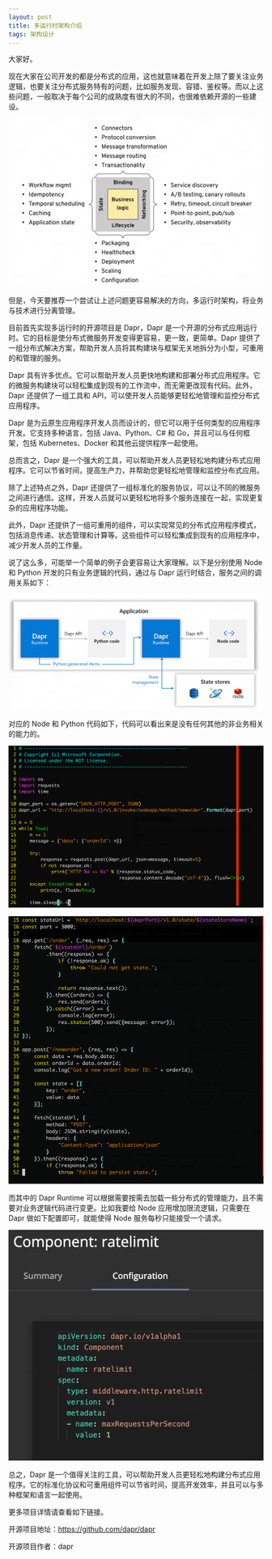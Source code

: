 ```yaml
---
layout: post
title: 多运行时架构介绍
tags: 架构设计
---
```


大家好。

现在大家在公司开发的都是分布式的应用，这也就意味着在开发上除了要关注业务逻辑，也要关注分布式服务特有的问题，比如服务发现、容错、鉴权等。而以上这些问题，一般取决于每个公司的成熟度有很大的不同，也很难依赖开源的一些建设。

![image-20221211195936593](https://raw.githubusercontent.com/ZhuPeng/pic/master/mac/compress_image-20221211195936593.png)

但是，今天要推荐一个尝试让上述问题更容易解决的方向，多运行时架构，将业务与技术进行分离管理。

目前首先实现多运行时的开源项目是 Dapr，Dapr 是一个开源的分布式应用运行时。它的目标是使分布式微服务开发变得更容易，更一致，更简单。Dapr 提供了一组分布式解决方案，帮助开发人员将其构建块与框架无关地拆分为小型，可重用的和管理的服务。

Dapr 具有许多优点。它可以帮助开发人员更快地构建和部署分布式应用程序。它的微服务构建块可以轻松集成到现有的工作流中，而无需更改现有代码。此外，Dapr 还提供了一组工具和 API，可以使开发人员能够更轻松地管理和监控分布式应用程序。

Dapr 是为云原生应用程序开发人员而设计的，但它可以用于任何类型的应用程序开发。它支持多种语言，包括 Java、Python、C# 和 Go，并且可以与任何框架，包括 Kubernetes、Docker 和其他云提供程序一起使用。

总而言之，Dapr 是一个强大的工具，可以帮助开发人员更轻松地构建分布式应用程序。它可以节省时间，提高生产力，并帮助您更轻松地管理和监控分布式应用。

除了上述特点之外，Dapr 还提供了一组标准化的服务协议，可以让不同的微服务之间进行通信。这样，开发人员就可以更轻松地将多个服务连接在一起，实现更复杂的应用程序功能。

此外，Dapr 还提供了一组可重用的组件，可以实现常见的分布式应用程序模式，包括消息传递、状态管理和计算等。这些组件可以轻松集成到现有的应用程序中，减少开发人员的工作量。

说了这么多，可能举一个简单的例子会更容易让大家理解。以下是分别使用 Node 和 Python 开发的只有业务逻辑的代码，通过与 Dapr 运行时结合，服务之间的调用关系如下：

![image-20221211200342667](https://raw.githubusercontent.com/ZhuPeng/pic/master/mac/compress_image-20221211200342667.png)

对应的 Node 和 Python 代码如下，代码可以看出来是没有任何其他的非业务相关的能力的。

![image-20221211201021094](https://raw.githubusercontent.com/ZhuPeng/pic/master/mac/compress_image-20221211201021094.png)

![image-20221211201046414](https://raw.githubusercontent.com/ZhuPeng/pic/master/mac/compress_image-20221211201046414.png)

而其中的 Dapr Runtime 可以根据需要按需去加载一些分布式的管理能力，且不需要对业务逻辑代码进行变更。比如我要给 Node 应用增加限流逻辑，只需要在 Dapr 做如下配置即可，就能使得 Node 服务每秒只能接受一个请求。

![image-20221211200453892](https://raw.githubusercontent.com/ZhuPeng/pic/master/mac/compress_image-20221211200453892.png)

总之，Dapr 是一个值得关注的工具，可以帮助开发人员更轻松地构建分布式应用程序。它的标准化协议和可重用组件可以节省时间，提高开发效率，并且可以与多种框架和语言一起使用。

更多项目详情请查看如下链接。

开源项目地址：https://github.com/dapr/dapr

开源项目作者：dapr